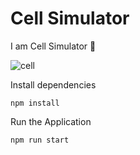 # Cell Simulator


I am Cell Simulator 👾


![cell](https://user-images.githubusercontent.com/841470/135746342-f28520f1-8b88-4640-91a6-20e16d2625dc.gif)


Install dependencies 

`npm install`



Run the Application

`npm run start`

